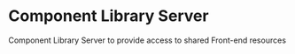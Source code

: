 Component Library Server
======================

Component Library Server to provide access to shared Front-end resources  
